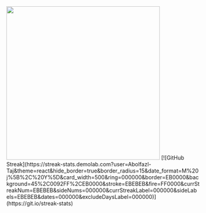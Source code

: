 <img src="https://github-readme-stats.vercel.app/api?username=Abolfazl-Taj&show_icons=true&theme=dark" width="400">
[![GitHub Streak](https://streak-stats.demolab.com?user=Abolfazl-Taj&theme=react&hide_border=true&border_radius=15&date_format=M%20j%5B%2C%20Y%5D&card_width=500&ring=000000&border=EB0000&background=45%2C0092FF%2CEB0000&stroke=EBEBEB&fire=FF0000&currStreakNum=EBEBEB&sideNums=000000&currStreakLabel=000000&sideLabels=EBEBEB&dates=000000&excludeDaysLabel=000000)](https://git.io/streak-stats)
